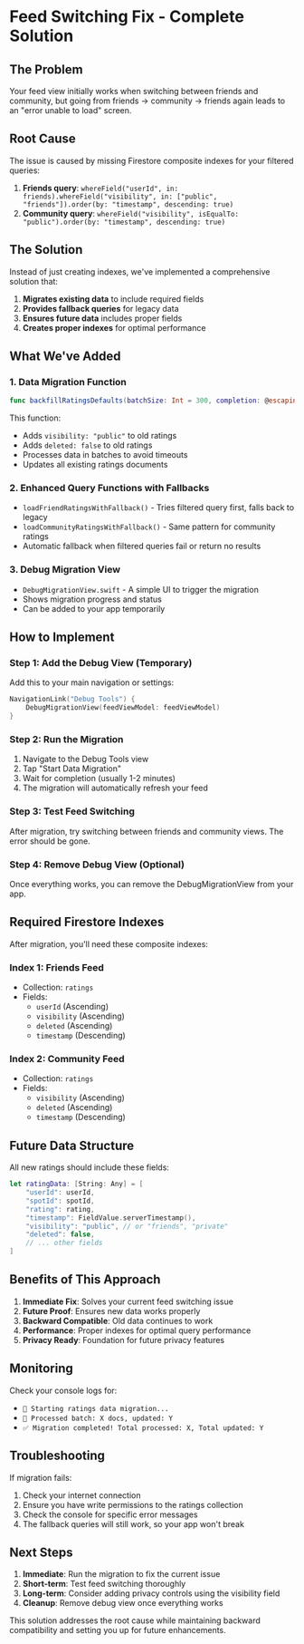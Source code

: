 # Feed Switching Fix - Complete Solution

## The Problem
Your feed view initially works when switching between friends and community, but going from friends → community → friends again leads to an "error unable to load" screen.

## Root Cause
The issue is caused by missing Firestore composite indexes for your filtered queries:

1. **Friends query**: `whereField("userId", in: friends).whereField("visibility", in: ["public", "friends"]).order(by: "timestamp", descending: true)`
2. **Community query**: `whereField("visibility", isEqualTo: "public").order(by: "timestamp", descending: true)`

## The Solution
Instead of just creating indexes, we've implemented a comprehensive solution that:

1. **Migrates existing data** to include required fields
2. **Provides fallback queries** for legacy data
3. **Ensures future data** includes proper fields
4. **Creates proper indexes** for optimal performance

## What We've Added

### 1. Data Migration Function
```swift
func backfillRatingsDefaults(batchSize: Int = 300, completion: @escaping (Error?) -> Void)
```
This function:
- Adds `visibility: "public"` to old ratings
- Adds `deleted: false` to old ratings
- Processes data in batches to avoid timeouts
- Updates all existing ratings documents

### 2. Enhanced Query Functions with Fallbacks
- `loadFriendRatingsWithFallback()` - Tries filtered query first, falls back to legacy
- `loadCommunityRatingsWithFallback()` - Same pattern for community ratings
- Automatic fallback when filtered queries fail or return no results

### 3. Debug Migration View
- `DebugMigrationView.swift` - A simple UI to trigger the migration
- Shows migration progress and status
- Can be added to your app temporarily

## How to Implement

### Step 1: Add the Debug View (Temporary)
Add this to your main navigation or settings:

```swift
NavigationLink("Debug Tools") {
    DebugMigrationView(feedViewModel: feedViewModel)
}
```

### Step 2: Run the Migration
1. Navigate to the Debug Tools view
2. Tap "Start Data Migration"
3. Wait for completion (usually 1-2 minutes)
4. The migration will automatically refresh your feed

### Step 3: Test Feed Switching
After migration, try switching between friends and community views. The error should be gone.

### Step 4: Remove Debug View (Optional)
Once everything works, you can remove the DebugMigrationView from your app.

## Required Firestore Indexes

After migration, you'll need these composite indexes:

### Index 1: Friends Feed
- Collection: `ratings`
- Fields:
  - `userId` (Ascending)
  - `visibility` (Ascending)
  - `deleted` (Ascending)
  - `timestamp` (Descending)

### Index 2: Community Feed
- Collection: `ratings`
- Fields:
  - `visibility` (Ascending)
  - `deleted` (Ascending)
  - `timestamp` (Descending)

## Future Data Structure

All new ratings should include these fields:

```swift
let ratingData: [String: Any] = [
    "userId": userId,
    "spotId": spotId,
    "rating": rating,
    "timestamp": FieldValue.serverTimestamp(),
    "visibility": "public", // or "friends", "private"
    "deleted": false,
    // ... other fields
]
```

## Benefits of This Approach

1. **Immediate Fix**: Solves your current feed switching issue
2. **Future Proof**: Ensures new data works properly
3. **Backward Compatible**: Old data continues to work
4. **Performance**: Proper indexes for optimal query performance
5. **Privacy Ready**: Foundation for future privacy features

## Monitoring

Check your console logs for:
- `🔄 Starting ratings data migration...`
- `🔄 Processed batch: X docs, updated: Y`
- `✅ Migration completed! Total processed: X, Total updated: Y`

## Troubleshooting

If migration fails:
1. Check your internet connection
2. Ensure you have write permissions to the ratings collection
3. Check the console for specific error messages
4. The fallback queries will still work, so your app won't break

## Next Steps

1. **Immediate**: Run the migration to fix the current issue
2. **Short-term**: Test feed switching thoroughly
3. **Long-term**: Consider adding privacy controls using the visibility field
4. **Cleanup**: Remove debug view once everything works

This solution addresses the root cause while maintaining backward compatibility and setting you up for future enhancements.
